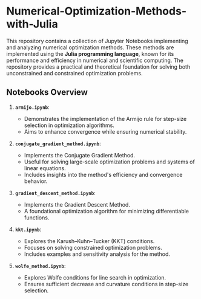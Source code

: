 # Numerical-Optimization-Methods-with-Julia

This repository contains a collection of Jupyter Notebooks implementing and analyzing numerical optimization methods. These methods are implemented using the **Julia programming language**, known for its performance and efficiency in numerical and scientific computing. The repository provides a practical and theoretical foundation for solving both unconstrained and constrained optimization problems.

## Notebooks Overview

1. **`armijo.ipynb`**:
   - Demonstrates the implementation of the Armijo rule for step-size selection in optimization algorithms.
   - Aims to enhance convergence while ensuring numerical stability.

2. **`conjugate_gradient_method.ipynb`**:
   - Implements the Conjugate Gradient Method.
   - Useful for solving large-scale optimization problems and systems of linear equations.
   - Includes insights into the method's efficiency and convergence behavior.

3. **`gradient_descent_method.ipynb`**:
   - Implements the Gradient Descent Method.
   - A foundational optimization algorithm for minimizing differentiable functions.

4. **`kkt.ipynb`**:
   - Explores the Karush–Kuhn–Tucker (KKT) conditions.
   - Focuses on solving constrained optimization problems.
   - Includes examples and sensitivity analysis for the method.

5. **`wolfe_method.ipynb`**:
   - Explores Wolfe conditions for line search in optimization.
   - Ensures sufficient decrease and curvature conditions in step-size selection.
